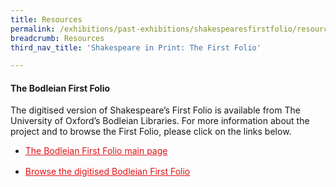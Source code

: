```yaml
---
title: Resources
permalink: /exhibitions/past-exhibitions/shakespearesfirstfolio/resources/
breadcrumb: Resources
third_nav_title: 'Shakespeare in Print: The First Folio'

---
```



#### The Bodleian First Folio

The digitised version of Shakespeare’s First Folio is available from The University of Oxford’s Bodleian Libraries. For more information about the project and to browse the First Folio, please click on the links below.

<ul>
    <li style="margin-bottom: 1rem;">
        <a href="http://firstfolio.bodleian.ox.ac.uk/" style="color:#E21216;">The Bodleian First Folio main page</a>
    </li>    
    <li style="margin-bottom: 1rem;">
        <a href="http://firstfolio.bodleian.ox.ac.uk/book.html" style="color:#E21216;">Browse the digitised Bodleian First Folio</a>
    </li>       
</ul>